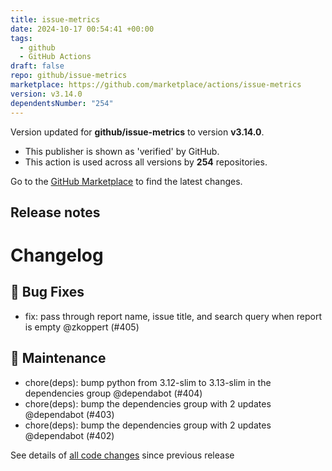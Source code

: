 ```yaml
---
title: issue-metrics
date: 2024-10-17 00:54:41 +00:00
tags:
  - github
  - GitHub Actions
draft: false
repo: github/issue-metrics
marketplace: https://github.com/marketplace/actions/issue-metrics
version: v3.14.0
dependentsNumber: "254"
---
```



Version updated for **github/issue-metrics** to version **v3.14.0**.
- This publisher is shown as 'verified' by GitHub.
- This action is used across all versions by **254** repositories.

Go to the [GitHub Marketplace](https://github.com/marketplace/actions/issue-metrics) to find the latest changes.

## Release notes

# Changelog
## 🐛 Bug Fixes

- fix: pass through report name, issue title, and search query when report is empty @zkoppert (#405)

## 🧰 Maintenance

- chore(deps): bump python from 3.12-slim to 3.13-slim in the dependencies group @dependabot (#404)
- chore(deps): bump the dependencies group with 2 updates @dependabot (#403)
- chore(deps): bump the dependencies group with 2 updates @dependabot (#402)

See details of [all code changes](https://github.com/github/issue-metrics/compare/v3.13.0...v3.14.0) since previous release

